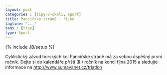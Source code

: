 ```yaml
---
layout: post
categories : [tipy-v-okoli, sport]
title: Pancířské stráně - říjen
tagline: "..."
tags : [tipy]
type: Sport
---
```

{% include JB/setup %}

Cyklistický závod horských kol Pancířské stráně má za sebou úspěšný první ročník. Dejte si do kalendáře příští (II.) ročník na konci října 2015 a sledujte informace na http://www.sumavanet.cz/triatlon
